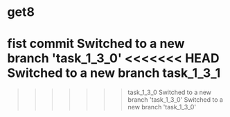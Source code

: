 # get8
fist commit
Switched to a new branch 'task_1_3_0'
<<<<<<< HEAD
Switched to a new branch task_1_3_1
=======
>>>>>>> task_1_3_0
Switched to a new branch 'task_1_3_0'
Switched to a new branch 'task_1_3_0'